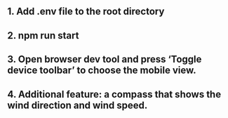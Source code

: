 

## 1. Add .env file to the root directory
## 2. npm run start
## 3. Open browser dev tool and press ‘Toggle device toolbar’ to choose the mobile view.
## 4. Additional feature: a compass that shows the wind direction and wind speed.




